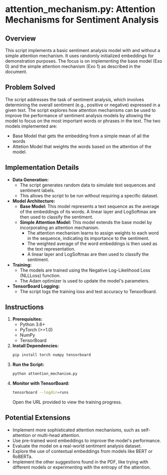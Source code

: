 # attention_mechanism.py: Attention Mechanisms for Sentiment Analysis

## Overview

This script implements a basic sentiment analysis model with and without a simple attention mechanism. It uses randomly initialized embeddings for demonstration purposes. The focus is on implementing the base model (Exo 0) and the simple attention mechanism (Exo 1) as described in the document.

## Problem Solved

The script addresses the task of sentiment analysis, which involves determining the overall sentiment (e.g., positive or negative) expressed in a given text. The script explores how attention mechanisms can be used to improve the performance of sentiment analysis models by allowing the model to focus on the most important words or phrases in the text. The two models implemented are:
* Base Model that gets the embedding from a simple mean of all the words
* Attetion Model that weights the words based on the attention of the model.

## Implementation Details

*   **Data Generation:**
    *   The script generates random data to simulate text sequences and sentiment labels.
    *   This allows the script to be run without requiring a specific dataset.
*   **Model Architecture:**
    *   **Base Model:** This model represents a text sequence as the average of the embeddings of its words. A linear layer and LogSoftmax are then used to classify the sentiment.
    *   **Simple Attention Model:** This model extends the base model by incorporating an attention mechanism.
        *   The attention mechanism learns to assign weights to each word in the sequence, indicating its importance to the sentiment.
        *   The weighted average of the word embeddings is then used as the text representation.
        *   A linear layer and LogSoftmax are then used to classify the sentiment.
*   **Training:**
    *   The models are trained using the Negative Log-Likelihood Loss (NLLLoss) function.
    *   The Adam optimizer is used to update the model's parameters.
*   **TensorBoard Logging:**
    *   The script logs the training loss and test accuracy to TensorBoard.

## Instructions

1.  **Prerequisites:**
    *   Python 3.6+
    *   PyTorch (>=1.0)
    *   NumPy
    *   TensorBoard
2.  **Install Dependencies:**
    ```bash
    pip install torch numpy tensorboard
    ```
3.  **Run the Script:**
    ```bash
    python attention_mechanism.py
    ```
4.  **Monitor with TensorBoard:**
    ```bash
    tensorboard --logdir=runs
    ```
    Open the URL provided to view the training progress.

## Potential Extensions

*   Implement more sophisticated attention mechanisms, such as self-attention or multi-head attention.
*   Use pre-trained word embeddings to improve the model's performance.
*   Evaluate the model on a real-world sentiment analysis dataset.
*   Explore the use of contextual embeddings from models like BERT or RoBERTa.
*   Implement the other suggestions found in the PDF, like trying with different models or experimenting with the entropy of the attention.
